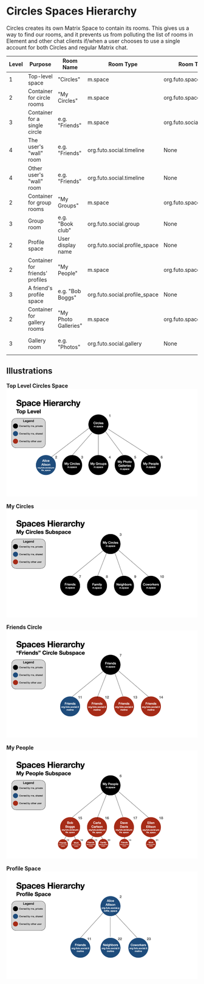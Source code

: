 # Circles Spaces Hierarchy

Circles creates its own Matrix Space to contain its rooms.
This gives us a way to find our rooms, and it prevents us from polluting
the list of rooms in Element and other chat clients if/when a user chooses
to use a single account for both Circles and regular Matrix chat.


| Level | Purpose                         | Room Name            | Room Type                     | Room Tag               | Parent               | Join Rule      |
| ----- | -------                         | ---------            | ---------                     | --------               | ------               | ---------      |
|     1 | Top-level space                 | "Circles"            | m.space                       | org.futo.space.root    | None                 | Private        |
|     2 | Container for circle rooms      | "My Circles"         | m.space                       | org.futo.space.circles | "Circles"            | Private        |
|     3 | Container for a single circle   | e.g. "Friends"       | m.space                       | org.futo.social.circle | "My Circles"         | Private        |
|     4 | The user's "wall" room          | e.g. "Friends"       | org.futo.social.timeline      | None                   | "Friends" space      | Invite / Knock |
|     4 | Other user's "wall" room        | e.g. "Friends"       | org.futo.social.timeline      | None                   | "Friends" space      | Invite / Knock |
|     2 | Container for group rooms       | "My Groups"          | m.space                       | org.futo.space.groups  | "Circles"            | Private        |
|     3 | Group room                      | e.g. "Book club"     | org.futo.social.group         | None                   | "My Groups"          | Invite / Knock |
|     2 | Profile space                   | User display name    | org.futo.social.profile_space | None                   | "Circles"            | Invite / Knock |
|     2 | Container for friends' profiles | "My People"          | m.space                       | org.futo.space.people  | "Circles"            | Private        |
|     3 | A friend's profile space        | e.g. "Bob Boggs"     | org.futo.social.profile_space | None                   | "My People"          | Invite / Knock |
|     2 | Container for gallery rooms     | "My Photo Galleries" | m.space                       | org.futo.space.photos  | "Circles"            | Private        |
|     3 | Gallery room                    | e.g. "Photos"        | org.futo.social.gallery       | None                   | "My Photo Galleries" | Private        |

## Illustrations

**Top Level Circles Space**
![Top level Circles space](figures/space-hierarchy-top-level.png)

**My Circles**
![My Circles](figures/space-hierarchy-my-circles.png)

**Friends Circle**
![Friends Circle](figures/space-hierarchy-friends.png)

**My People**
![My People](figures/space-hierarchy-my-people.png)

**Profile Space**
![Profile Space](figures/space-hierarchy-profile-space.png)


